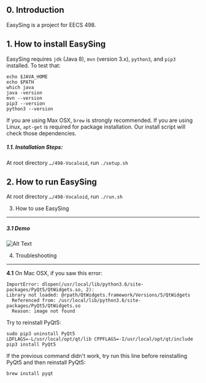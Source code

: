 ## 0. Introduction

EasySing is a project for EECS 498. 

## 1. How to install EasySing

EasySing requires `jdk` (Java 8), `mvn` (version 3.x), `python3`, and `pip3`   installed. To test that:
```shell
echo $JAVA_HOME
echo $PATH
which java
java -version
mvn --version
pip3 --version
python3 --version
```

If you are using Max OSX, `brew` is strongly recommended. If you are using Linux, `apt-get` is required for package installation. Our install script will check those dependencies. 

##### 1.1. Installation Steps:

At root directory `…/498-Vocaloid`,  run `./setup.sh` 

## 2. How to run EasySing

At root directory `…/498-Vocaloid`,  run `./run.sh`

3. How to use EasySing
---

##### 3.1 Demo

![Alt Text](./tutorial_pic/tutorial.gif)

4. Troubleshooting
---

**4.1** On Mac OSX, if you saw this error:

```
ImportError: dlopen(/usr/local/lib/python3.6/site-packages/PyQt5/QtWidgets.so, 2): 
Library not loaded: @rpath/QtWidgets.framework/Versions/5/QtWidgets
  Referenced from: /usr/local/lib/python3.6/site-packages/PyQt5/QtWidgets.so
  Reason: image not found
```

Try to reinstall PyQt5:

```
sudo pip3 uninstall PyQt5
LDFLAGS=-L/usr/local/opt/qt/lib CPPFLAGS=-I/usr/local/opt/qt/include pip3 install PyQt5  
```

If the previous command didn't work, try run this line before reinstalling PyQt5 and then reinstall PyQt5:

```brew install pyqt```